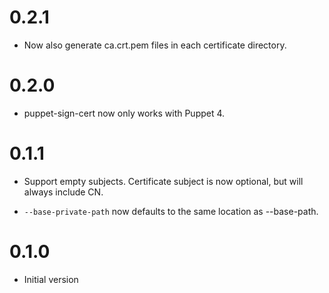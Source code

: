 # 0.2.1
- Now also generate ca.crt.pem files in each certificate directory.

# 0.2.0
- puppet-sign-cert now only works with Puppet 4.

# 0.1.1

- Support empty subjects.
  Certificate subject is now optional, but will always include CN.

- `--base-private-path` now defaults to the same location as --base-path.


# 0.1.0

- Initial version
